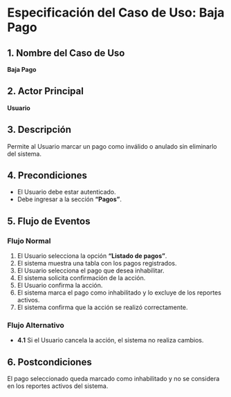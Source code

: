 # Especificación del Caso de Uso: Baja Pago

## 1. Nombre del Caso de Uso
**Baja Pago**

## 2. Actor Principal
**Usuario**

## 3. Descripción
Permite al Usuario marcar un pago como inválido o anulado sin eliminarlo del sistema.

## 4. Precondiciones
- El Usuario debe estar autenticado.
- Debe ingresar a la sección **“Pagos”**.

## 5. Flujo de Eventos

### Flujo Normal

1. El Usuario selecciona la opción **“Listado de pagos”**.
2. El sistema muestra una tabla con los pagos registrados.
3. El Usuario selecciona el pago que desea inhabilitar.
4. El sistema solicita confirmación de la acción.
5. El Usuario confirma la acción.
6. El sistema marca el pago como inhabilitado y lo excluye de los reportes activos.
7. El sistema confirma que la acción se realizó correctamente.

### Flujo Alternativo
- **4.1** Si el Usuario cancela la acción, el sistema no realiza cambios.

## 6. Postcondiciones
El pago seleccionado queda marcado como inhabilitado y no se considera en los reportes activos del sistema.
